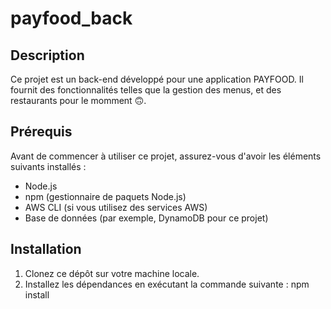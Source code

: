 # payfood_back



## Description
Ce projet est un back-end développé pour une application PAYFOOD. Il fournit des fonctionnalités telles que la gestion des menus, et des restaurants pour le momment 🙃.

## Prérequis
Avant de commencer à utiliser ce projet, assurez-vous d'avoir les éléments suivants installés :
- Node.js
- npm (gestionnaire de paquets Node.js)
- AWS CLI (si vous utilisez des services AWS)
- Base de données (par exemple, DynamoDB pour ce projet)

## Installation
1. Clonez ce dépôt sur votre machine locale.
2. Installez les dépendances en exécutant la commande suivante : npm install

